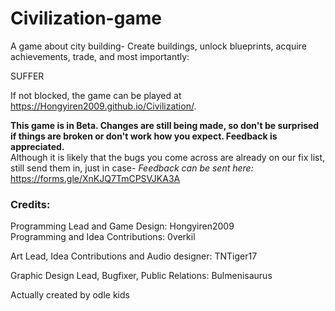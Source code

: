# Civilization-game

A game about city building- 
Create buildings, unlock blueprints, acquire achievements, trade, and most importantly:

SUFFER

If not blocked, the game can be played at https://Hongyiren2009.github.io/Civilization/.

**This game is in Beta. Changes are still being made, so don't be surprised if things are broken or don't work how you expect. Feedback is appreciated.**  
Although it is likely that the bugs you come across are already on our fix list, still send them in, just in case-
*Feedback can be sent here:* https://forms.gle/XnKJQ7TmCPSVJKA3A


### Credits:
Programming Lead and Game Design: Hongyiren2009  
Programming and Idea Contributions: 0verkil

Art Lead, Idea Contributions and Audio designer: TNTiger17

Graphic Design Lead, Bugfixer, Public Relations: Bulmenisaurus

Actually created by odle kids
